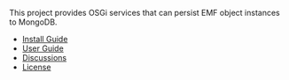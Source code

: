 This project provides OSGi services that can persist EMF object instances to MongoDB.

* [Install Guide](https://github.com/BryanHunt/mongo-emf/wiki/Install-Guide)
* [User Guide](https://github.com/BryanHunt/mongo-emf/wiki/User-Guide)
* [Discussions](https://groups.google.com/forum/?fromgroups#!forum/mongoemf)
* [License](http://www.eclipse.org/legal/epl-v10.html)
